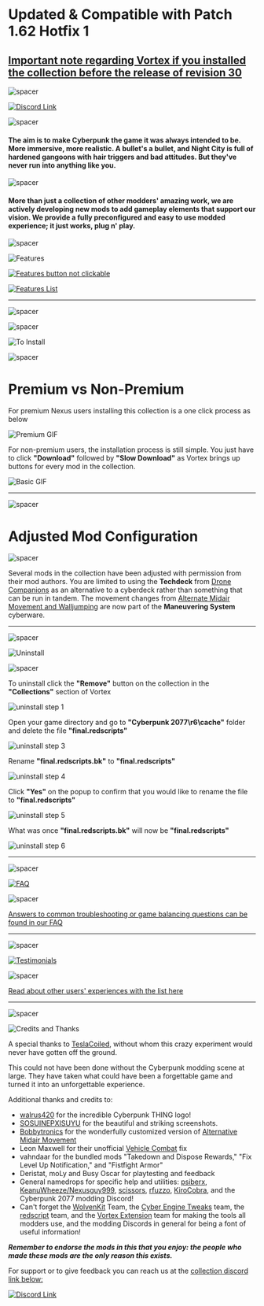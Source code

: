 # **Updated & Compatible with Patch 1.62 Hotfix 1**

## [Important note regarding Vortex if you installed the collection before the release of revision 30](https://forums.nexusmods.com/index.php?/topic/11923283-cyberpunk-thing-1-61/?p=118319143)

![spacer](https://i.imgur.com/42dA30s.png)

[![Discord Link](https://i.imgur.com/OehZMjj.png)](https://discord.gg/eJdMQKnQVt)

![spacer](https://i.imgur.com/42dA30s.png)

#### The aim is to make Cyberpunk the game it was always intended to be. More immersive, more realistic. A bullet's a bullet, and Night City is full of hardened gangoons with hair triggers and bad attitudes. But they've never run into anything like you.

![spacer](https://i.imgur.com/42dA30s.png)

#### More than just a collection of other modders' amazing work, we are actively developing new mods to add gameplay elements that support our vision. We provide a fully preconfigured and easy to use modded experience; it just works, plug n' play.

![spacer](https://i.imgur.com/42dA30s.png)

![Features](https://i.imgur.com/Pne7IiW.png)

[![Features button not clickable](https://i.imgur.com/JZ3pUvU.png)](https://github.com/z9er/CyberpunkTHING/blob/main/FAQ.md)

[![Features List](https://i.imgur.com/GLyL7rR.png)](https://github.com/z9er/CyberpunkTHING/blob/main/FAQ.md)

---

![spacer](https://i.imgur.com/42dA30s.png)

![spacer](https://i.imgur.com/42dA30s.png)

![To Install](https://i.imgur.com/z6KynkI.png)

![spacer](https://i.imgur.com/42dA30s.png)

# Premium vs Non-Premium

For premium Nexus users installing this collection is a one click process as below

![Premium GIF](https://media.giphy.com/media/v1.Y2lkPTc5MGI3NjExOTU4NmJiM2Q4Y2QxYzI5MjQyMDViN2RmYTU5MWIyMjU3MzkzZjg0MSZjdD1n/HEGph9HbpardEJUFgk/giphy.gif)

For non-premium users, the installation process is still simple. You just have to click **"Download"** followed by **"Slow Download"** as Vortex brings up buttons for every mod in the collection.

![Basic GIF](https://media.giphy.com/media/fgjbGZHcWGwqYWOyAl/giphy.gif)

---

![spacer](https://i.imgur.com/42dA30s.png)

# Adjusted Mod Configuration

![spacer](https://i.imgur.com/42dA30s.png)

Several mods in the collection have been adjusted with permission from their mod authors. You are limited to using the **Techdeck** from [Drone Companions](https://www.nexusmods.com/cyberpunk2077/mods/4520) as an alternative to a cyberdeck rather than something that can be run in tandem. The movement changes from [Alternate Midair Movement and Walljumping](https://www.nexusmods.com/cyberpunk2077/mods/5160) are now part of the **Maneuvering System** cyberware.

---

![spacer](https://i.imgur.com/42dA30s.png)

![Uninstall](https://i.imgur.com/S8js7hT.png)

![spacer](https://i.imgur.com/42dA30s.png)

To uninstall click the **"Remove"** button on the collection in the **"Collections"** section of Vortex

![uninstall step 1](https://i.imgur.com/sox8fvJ.png)

Open your game directory and go to **"Cyberpunk 2077\r6\cache"** folder and delete the file **"final.redscripts"**

![uninstall step 3](https://i.imgur.com/3nBoD85.png)

Rename **"final.redscripts.bk"** to **"final.redscripts"**

![uninstall step 4](https://i.imgur.com/c0psZui.png)

Click **"Yes"** on the popup to confirm that you would like to rename the file to **"final.redscripts"**

![uninstall step 5](https://i.imgur.com/NPXljzg.png)

What was once **"final.redscripts.bk"** will now be **"final.redscripts"**

![uninstall step 6](https://i.imgur.com/W4gP6uM.png)

---

![spacer](https://i.imgur.com/42dA30s.png)

[![FAQ](https://i.imgur.com/2htvKqF.png)](https://github.com/z9er/CyberpunkTHING/blob/main/FAQ.md "FAQ")

[FAQimage]: https://i.imgur.com/2htvKqF.png

![spacer](https://i.imgur.com/42dA30s.png)

[Answers to common troubleshooting or game balancing questions can be found in our FAQ](https://github.com/z9er/CyberpunkTHING/blob/main/FAQ.md)

---

![spacer](https://i.imgur.com/42dA30s.png)

[![Testimonials](https://i.imgur.com/uJ4hFcp.png)](https://github.com/z9er/CyberpunkTHING/blob/main/Testimonials.md "Testimonials")

[testimonialimage]: https://i.imgur.com/uJ4hFcp.png

![spacer](https://i.imgur.com/42dA30s.png)

[Read about other users' experiences with the list here](https://github.com/z9er/CyberpunkTHING/blob/main/Testimonials.md)

---

![spacer](https://i.imgur.com/42dA30s.png)

![Credits and Thanks](https://i.imgur.com/JGNJXcY.png)

A special thanks to [TeslaCoiled](https://www.nexusmods.com/cyberpunk2077/users/3534466), without whom this crazy experiment would never have gotten off the ground.

This could not have been done without the Cyberpunk modding scene at large. They have taken what could have been a forgettable game and turned it into an unforgettable experience.

Additional thanks and credits to:

- [walrus420](https://www.nexusmods.com/cyberpunk2077/users/4076520) for the incredible Cyberpunk THING logo!
- [SOSUINEPXISUYU](https://www.nexusmods.com/cyberpunk2077/users/75442863?tab=user+files) for the beautiful and striking screenshots.
- [Bobbytronics](https://www.nexusmods.com/users/161227193) for the wonderfully customized version of [Alternative Midair Movement](https://www.nexusmods.com/cyberpunk2077/mods/5160)
- Leon Maxwell for their unofficial [Vehicle Combat](https://www.nexusmods.com/cyberpunk2077/mods/3815) fix
- vahndaar for the bundled mods "Takedown and Dispose Rewards," "Fix Level Up Notification," and "Fistfight Armor"
- Deristat, moLy and Busy Oscar for playtesting and feedback
- General namedrops for specific help and utilities: [psiberx](https://www.nexusmods.com/cyberpunk2077/users/108159138), [KeanuWheeze/Nexusguy999](https://www.nexusmods.com/cyberpunk2077/users/77476393), [scissors](https://www.nexusmods.com/cyberpunk2077/users/78269633), [rfuzzo](https://www.nexusmods.com/users/16300749), [KiroCobra](https://www.nexusmods.com/cyberpunk2077/users/40108180), and the Cyberpunk 2077 modding Discord!
- Can't forget the [WolvenKit](https://www.nexusmods.com/cyberpunk2077/mods/2201) Team, the [Cyber Engine Tweaks](https://www.nexusmods.com/cyberpunk2077/mods/107) team, the [redscript](https://www.nexusmods.com/cyberpunk2077/mods/1511) team, and the [Vortex Extension](https://www.nexusmods.com/site/mods/196) team for making the tools all modders use, and the modding Discords in general for being a font of useful information!

***Remember to endorse the mods in this that you enjoy: the people who made these mods are the only reason this exists.***

For support or to give feedback you can reach us at the [collection discord link below:](https://discord.gg/eJdMQKnQVt)

[![Discord Link](https://i.imgur.com/2zyLjNQ.png)](https://discord.gg/eJdMQKnQVt)
